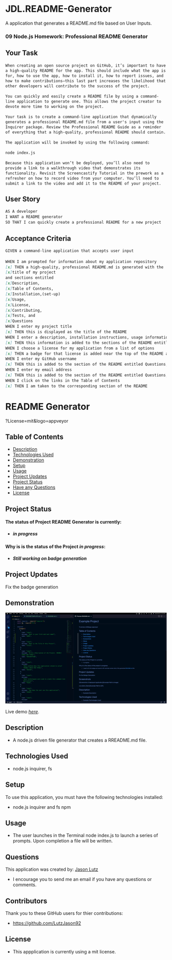 # JDL.README-Generator

A application that generates a README.md file based on User Inputs.

### 09 Node.js Homework: Professional README Generator

## Your Task

```
When creating an open source project on GitHub, it’s important to have a high-quality README for the app. This should include what the app is for, how to use the app, how to install it, how to report issues, and how to make contributions—this last part increases the likelihood that other developers will contribute to the success of the project.

You can quickly and easily create a README file by using a command-line application to generate one. This allows the project creator to devote more time to working on the project.

Your task is to create a command-line application that dynamically generates a professional README.md file from a user's input using the Inquirer package. Review the Professional README Guide as a reminder of everything that a high-quality, professional README should contain.

The application will be invoked by using the following command:

node index.js

Because this application won’t be deployed, you’ll also need to provide a link to a walkthrough video that demonstrates its functionality. Revisit the Screencastify Tutorial in the prework as a refresher on how to record video from your computer. You’ll need to submit a link to the video and add it to the README of your project.
```

## User Story

```md
AS A developer
I WANT a README generator
SO THAT I can quickly create a professional README for a new project
```

## Acceptance Criteria

```md
GIVEN a command-line application that accepts user input

WHEN I am prompted for information about my application repository
[x] THEN a high-quality, professional README.md is generated with the
[x]title of my project
and sections entitled
[x]Description,
[x]Table of Contents,
[x]Installation,(set-up)
[x]Usage,
[x]License,
[x]Contributing,
[x]Tests, and
[x]Questions
WHEN I enter my project title
[x] THEN this is displayed as the title of the README
WHEN I enter a description, installation instructions, usage information, contribution guidelines, and test instructions
[x] THEN this information is added to the sections of the README entitled Description, Installation, Usage, Contributing, and Tests
WHEN I choose a license for my application from a list of options
[x] THEN a badge for that license is added near the top of the README and a notice is added to the section of the README entitled License that explains which license the application is covered under
WHEN I enter my GitHub username
[x] THEN this is added to the section of the README entitled Questions, with a link to my GitHub profile
WHEN I enter my email address
[x] THEN this is added to the section of the README entitled Questions, with instructions on how to reach me with additional questions
WHEN I click on the links in the Table of Contents
[x] THEN I am taken to the corresponding section of the README
```

# README Generator

?License=mit&logo=appveyor

## Table of Contents

- [Description](#description)
- [Technologies Used](#technologies-used)
- [Demonstration](#demonstration)
- [Setup](#setup)
- [Usage](#usage)
- [Project Updates](#project-updates)
- [Project Status](#project-status)
- [Have any Questions](#questions)
- [License](#license)

## Project Status

#### The status of Project README Generator is currently:

- ##### _in progress_

#### Why is is the status of the Project _in progress_:

- ##### Still working on badge generation

## Project Updates

Fix the badge generation

## Demonstration

![Screenshot of deployed Application](assets/images/App-Screensshot.png)

Live demo [_here_](assets/images/READMEGenerator.gif).

## Description

- A node.js driven file generator that creates a RREADME.md file.

## Technologies Used

- node.js inquirer, fs

## Setup

To use this application, you must have the following technologies installed:

- node.js inquirer and fs npm

## Usage

- The user launches in the Terminal node index.js to launch a series of prompts. Upon completion a file will be written.

## Questions

This application was created by: [Jason Lutz](mailto:LutzJason92@gmail.com)

- I encourage you to send me an email if you have any questions or comments.

## Contributors

Thank you to these GitHub users for thier contributions:

- https://github.com/LutzJason92

## License

- This appplication is currently using a mit license.
